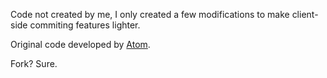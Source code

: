 Code not created by me, I only created a few modifications to make client-side commiting features lighter.


Original code developed by [Atom](https://github.com/atom/atom).





Fork? Sure.
